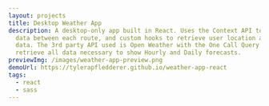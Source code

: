 ```yaml
---
layout: projects
title: Desktop Weather App
description: A desktop-only app built in React. Uses the Context API to pass
  data between each route, and custom hooks to retrieve user location and format
  data. The 3rd party API used is Open Weather with the One Call Query to
  retrieve all data necessary to show Hourly and Daily forecasts.
previewImg: /images/weather-app-preview.png
demoUrl: https://tylerapfledderer.github.io/weather-app-react
tags:
  - react
  - sass
---
```

